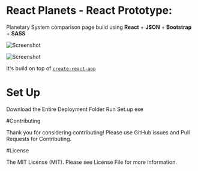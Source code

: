 # React Planets - React Prototype:

Planetary System comparison page build using **React** + **JSON** + **Bootstrap** + **SASS**

![Screenshot](http:www.haithem-araissia.com/React/Step1.jpg)

![Screenshot](http:www.haithem-araissia.com/React/Step2.png)

It's build on top of [`create-react-app`](http://www.google.lt)

# Set Up

Download the Entire Deployment Folder
Run Set.up exe


#Contributing

Thank you for considering contributing!
Please use GitHub issues and Pull Requests for Contributing.

#License

The MIT License (MIT). Please see License File for more information.

